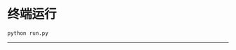 # 终端运行

```shell
python run.py
```
**************************************************************************************************************************************************************************************************
